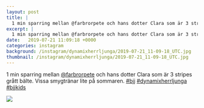 ```yaml
---
layout: post
title: |
  1 min sparring mellan @farbrorpete och hans dotter Clara som är 3 stripes grått bälte
excerpt: |
  1 min sparring mellan @farbrorpete och hans dotter Clara som är 3 stripes grått bälte. Vissa smygtränar lite på sommaren.   
date:   2019-07-21 11:09:18 +0000
categories: instagram
background: /instagram/dynamixherrljunga/2019-07-21_11-09-18_UTC.jpg
thumbnail: /instagram/dynamixherrljunga/2019-07-21_11-09-18_UTC.jpg
---
```

1 min sparring mellan [@farbrorpete](https://www.instagram.com/farbrorpete/) och hans dotter Clara som är 3 stripes grått bälte. Vissa smygtränar lite på sommaren. [#bjj](https://www.instagram.com/explore/tags/bjj/) [#dynamixherrljunga](https://www.instagram.com/explore/tags/dynamixherrljunga/) [#bjjkids](https://www.instagram.com/explore/tags/bjjkids/)



<img src='/www-dynamix-herrljunga/instagram/dynamixherrljunga/2019-07-21_11-09-18_UTC.jpg' class='img-fluid' />
